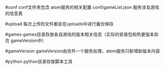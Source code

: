 
#conf
conf文件夹包含 atom服务的相关配置
conf/gameList.json 服务涉及游戏的信息表

#upload
每次上传的文件都会在uploads中进行备份保存

#games
games目录存放各自游戏的版本相关信息（实际的安装包和热更版本存在 gameVersion中）

#gameVersion
gameVersion由另外一个服务处理，atom服务只新增新版本内容


#python
python目录存放脚本工具